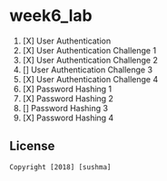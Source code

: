 # week6_lab



1. [X]  User Authentication
1. [X]  User Authentication Challenge 1 
1. [X]  User Authentication Challenge 2
1. []  User Authentication Challenge 3
1. [X]  User Authentication Challenge 4 
1. [X]  Password Hashing 1
1. [X]  Password Hashing 2
1. []  Password Hashing 3
1. [X]  Password Hashing 4



## License
    Copyright [2018] [sushma]
